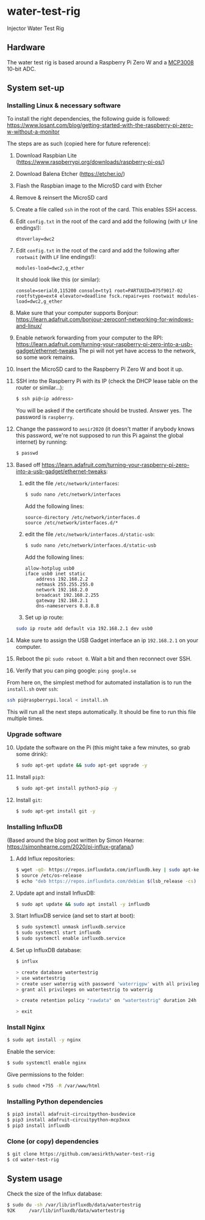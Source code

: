 # water-test-rig

Injector Water Test Rig

## Hardware

The water test rig is based around a Raspberry Pi Zero W and a [MCP3008](datasheets/MCP3008.pdf) 10-bit ADC.

## System set-up

### Installing Linux & necessary software

To install the right dependencies, the following guide is followed: https://www.losant.com/blog/getting-started-with-the-raspberry-pi-zero-w-without-a-monitor

The steps are as such (copied here for future reference):

1. Download Raspbian Lite (https://www.raspberrypi.org/downloads/raspberry-pi-os/)
2. Download Balena Etcher (https://etcher.io/)
3. Flash the Raspbian image to the MicroSD card with Etcher
4. Remove & reinsert the MicroSD card
5. Create a file called `ssh` in the root of the card. This enables SSH access.

6. Edit `config.txt` in the root of the card and add the following (with `LF` line endings!):

   ```
   dtoverlay=dwc2
   ```

7. Edit `config.txt` in the root of the card and add the following after `rootwait` (with `LF` line endings!):

   ```
   modules-load=dwc2,g_ether
   ```

   It should look like this (or similar):

   ```
   console=serial0,115200 console=tty1 root=PARTUUID=075f9017-02 rootfstype=ext4 elevator=deadline fsck.repair=yes rootwait modules-load=dwc2,g_ether
   ```

8. Make sure that your computer supports Bonjour: https://learn.adafruit.com/bonjour-zeroconf-networking-for-windows-and-linux/
9. Enable network forwarding from your computer to the RPI: https://learn.adafruit.com/turning-your-raspberry-pi-zero-into-a-usb-gadget/ethernet-tweaks
   The pi will not yet have access to the network, so some work remains.

10. Insert the MicroSD card to the Raspberry Pi Zero W and boot it up.
11. SSH into the Raspberry Pi with its IP (check the DHCP lease table on the router or similar...):
    ```bash
    $ ssh pi@<ip address>
    ```
    You will be asked if the certificate should be trusted. Answer yes.
    The password is `raspberry`.
12. Change the password to `aesir2020` (it doesn't matter if anybody knows this password, we're not supposed to run this Pi against the global internet) by running:

    ```bash
    $ passwd
    ```

13. Based off https://learn.adafruit.com/turning-your-raspberry-pi-zero-into-a-usb-gadget/ethernet-tweaks:

    1. edit the file `/etc/network/interfaces`:

       ```bash
       $ sudo nano /etc/network/interfaces
       ```

       Add the following lines:

       ```
       source-directory /etc/network/interfaces.d
       source /etc/network/interfaces.d/*
       ```

    1. edit the file `/etc/network/interfaces.d/static-usb`:

       ```bash
       $ sudo nano /etc/network/interfaces.d/static-usb
       ```

       Add the following lines:

       ```
       allow-hotplug usb0
       iface usb0 inet static
           address 192.168.2.2
           netmask 255.255.255.0
           network 192.168.2.0
           broadcast 192.168.2.255
           gateway 192.168.2.1
           dns-nameservers 8.8.8.8
       ```

    1. Set up ip route:

    ```bash
    sudo ip route add default via 192.168.2.1 dev usb0
    ```

14. Make sure to assign the USB Gadget interface an ip `192.168.2.1` on your computer.
15. Reboot the pi: `sudo reboot 0`. Wait a bit and then reconnect over SSH.
16. Verify that you can ping google: `ping google.se`

From here on, the simplest method for automated installation is to run the `install.sh` over `ssh`:

```bash
ssh pi@raspberrypi.local < install.sh
```

This will run all the next steps automatically. It should be fine to run this file multiple times.

### Upgrade software

10. Update the software on the Pi (this might take a few minutes, so grab some drink):
    ```bash
    $ sudo apt-get update && sudo apt-get upgrade -y
    ```
11. Install `pip3`:
    ```bash
    $ sudo apt-get install python3-pip -y
    ```
12. Install `git`:
    ```bash
    $ sudo apt-get install git -y
    ```

### Installing InfluxDB

(Based around the blog post written by Simon Hearne: https://simonhearne.com/2020/pi-influx-grafana/)

1. Add Influx repositories:

   ```bash
   $ wget -qO- https://repos.influxdata.com/influxdb.key | sudo apt-key    add -
   $ source /etc/os-release
   $ echo "deb https://repos.influxdata.com/debian $(lsb_release -cs)   stable" | sudo tee /etc/apt/sources.list.d/influxdb.list
   ```

2. Update apt and install InfluxDB:

   ```bash
   $ sudo apt update && sudo apt install -y influxdb
   ```

3. Start InfluxDB service (and set to start at boot):

   ```bash
   $ sudo systemctl unmask influxdb.service
   $ sudo systemctl start influxdb
   $ sudo systemctl enable influxdb.service
   ```

4. Set up InfluxDB database:

   ```bash
   $ influx

   > create database watertestrig
   > use watertestrig
   > create user waterrig with password 'waterrigpw' with all privileges
   > grant all privileges on watertestrig to waterrig

   > create retention policy "rawdata" on "watertestrig" duration 24h replication 1 default

   > exit
   ```

### Install Nginx

```bash
$ sudo apt install -y nginx
```

Enable the service:

```bash
$ sudo systemctl enable nginx
```

Give permissions to the folder:

```bash
$ sudo chmod +755 -R /var/www/html
```

### Installing Python dependencies

```bash
$ pip3 install adafruit-circuitpython-busdevice
$ pip3 install adafruit-circuitpython-mcp3xxx
$ pip3 install influxdb
```

### Clone (or copy) dependencies

```bash
$ git clone https://github.com/aesirkth/water-test-rig
$ cd water-test-rig
```

## System usage

Check the size of the Influx database:

```bash
$ sudo du -sh /var/lib/influxdb/data/watertestrig
92K     /var/lib/influxdb/data/watertestrig
```
